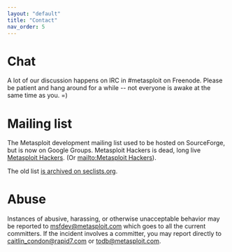 ```yaml
---
layout: "default"
title: "Contact"
nav_order: 5
---
```


# Chat

A lot of our discussion happens on IRC in #metasploit on Freenode.
Please be patient and hang around for a while -- not everyone is awake
at the same time as you. =)

# Mailing list

The Metasploit development mailing list used to be hosted on SourceForge, but is now on Google Groups. Metasploit Hackers is dead, long live [Metasploit Hackers][list]. (Or [mailto:Metasploit Hackers][mailto]).

The old list [is archived on seclists.org][archive].

# Abuse

Instances of abusive, harassing, or otherwise unacceptable behavior may be reported to msfdev@metasploit.com which goes to all the current committers. If the incident involves a committer, you may report directly to caitlin_condon@rapid7.com or todb@metasploit.com.


[archive]: http://seclists.org/metasploit/ "Metasploit mailing list archive"
[list]: https://groups.google.com/forum/#!forum/metasploit-hackers "Metasploit Hackers development mailing list"
[mailto]: mailto:metasploit-hackers@googlegroups.com
